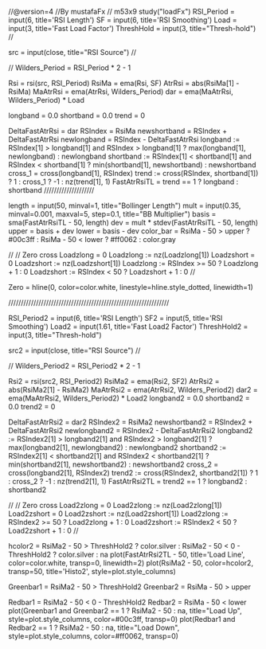 //@version=4
//By mustafaFx
// m53x9
study("loadFx")
RSI_Period = input(6, title='RSI Length')
SF = input(6, title='RSI Smoothing')
Load = input(3, title='Fast Load Factor')
ThreshHold = input(3, title="Thresh-hold")
//

src = input(close, title="RSI Source")
//

//
Wilders_Period = RSI_Period * 2 - 1


Rsi = rsi(src, RSI_Period)
RsiMa = ema(Rsi, SF)
AtrRsi = abs(RsiMa[1] - RsiMa)
MaAtrRsi = ema(AtrRsi, Wilders_Period)
dar = ema(MaAtrRsi, Wilders_Period) * Load

longband = 0.0
shortband = 0.0
trend = 0

DeltaFastAtrRsi = dar
RSIndex = RsiMa
newshortband = RSIndex + DeltaFastAtrRsi
newlongband = RSIndex - DeltaFastAtrRsi
longband := RSIndex[1] > longband[1] and RSIndex > longband[1] ? 
   max(longband[1], newlongband) : newlongband
shortband := RSIndex[1] < shortband[1] and RSIndex < shortband[1] ? 
   min(shortband[1], newshortband) : newshortband
cross_1 = cross(longband[1], RSIndex)
trend := cross(RSIndex, shortband[1]) ? 1 : cross_1 ? -1 : nz(trend[1], 1)
FastAtrRsiTL = trend == 1 ? longband : shortband
////////////////////


length = input(50, minval=1, title="Bollinger Length")
mult = input(0.35, minval=0.001, maxval=5, step=0.1, title="BB Multiplier")
basis = sma(FastAtrRsiTL - 50, length)
dev = mult * stdev(FastAtrRsiTL - 50, length)
upper = basis + dev
lower = basis - dev
color_bar = RsiMa - 50 > upper ? #00c3ff : RsiMa - 50 < lower ? #ff0062 : color.gray


//
// Zero cross
Loadzlong = 0
Loadzlong := nz(Loadzlong[1])
Loadzshort = 0
Loadzshort := nz(Loadzshort[1])
Loadzlong := RSIndex >= 50 ? Loadzlong + 1 : 0
Loadzshort := RSIndex < 50 ? Loadzshort + 1 : 0
//  

Zero = hline(0, color=color.white, linestyle=hline.style_dotted, linewidth=1)

////////////////////////////////////////////////////////////////

RSI_Period2 = input(6, title='RSI Length')
SF2 = input(5, title='RSI Smoothing')
Load2 = input(1.61, title='Fast Load2 Factor')
ThreshHold2 = input(3, title="Thresh-hold")

src2 = input(close, title="RSI Source")
//

//
Wilders_Period2 = RSI_Period2 * 2 - 1


Rsi2 = rsi(src2, RSI_Period2)
RsiMa2 = ema(Rsi2, SF2)
AtrRsi2 = abs(RsiMa2[1] - RsiMa2)
MaAtrRsi2 = ema(AtrRsi2, Wilders_Period2)
dar2 = ema(MaAtrRsi2, Wilders_Period2) * Load2
longband2 = 0.0
shortband2 = 0.0
trend2 = 0

DeltaFastAtrRsi2 = dar2
RSIndex2 = RsiMa2
newshortband2 = RSIndex2 + DeltaFastAtrRsi2
newlongband2 = RSIndex2 - DeltaFastAtrRsi2
longband2 := RSIndex2[1] > longband2[1] and RSIndex2 > longband2[1] ? 
   max(longband2[1], newlongband2) : newlongband2
shortband2 := RSIndex2[1] < shortband2[1] and RSIndex2 < shortband2[1] ? 
   min(shortband2[1], newshortband2) : newshortband2
cross_2 = cross(longband2[1], RSIndex2)
trend2 := cross(RSIndex2, shortband2[1]) ? 1 : cross_2 ? -1 : nz(trend2[1], 1)
FastAtrRsi2TL = trend2 == 1 ? longband2 : shortband2


//
// Zero cross
Load2zlong = 0
Load2zlong := nz(Load2zlong[1])
Load2zshort = 0
Load2zshort := nz(Load2zshort[1])
Load2zlong := RSIndex2 >= 50 ? Load2zlong + 1 : 0
Load2zshort := RSIndex2 < 50 ? Load2zshort + 1 : 0
//  

hcolor2 = RsiMa2 - 50 > ThreshHold2 ? color.silver :
   RsiMa2 - 50 < 0 - ThreshHold2 ? color.silver : na
plot(FastAtrRsi2TL - 50, title='Load Line', color=color.white, transp=0, linewidth=2)
plot(RsiMa2 - 50, color=hcolor2, transp=50, title='Histo2', style=plot.style_columns)

Greenbar1 = RsiMa2 - 50 > ThreshHold2
Greenbar2 = RsiMa - 50 > upper

Redbar1 = RsiMa2 - 50 < 0 - ThreshHold2
Redbar2 = RsiMa - 50 < lower
plot(Greenbar1 and Greenbar2 == 1 ? RsiMa2 - 50 : na, title="Load Up", style=plot.style_columns, color=#00c3ff, transp=0)
plot(Redbar1 and Redbar2 == 1 ? RsiMa2 - 50 : na, title="Load Down", style=plot.style_columns, color=#ff0062, transp=0)

